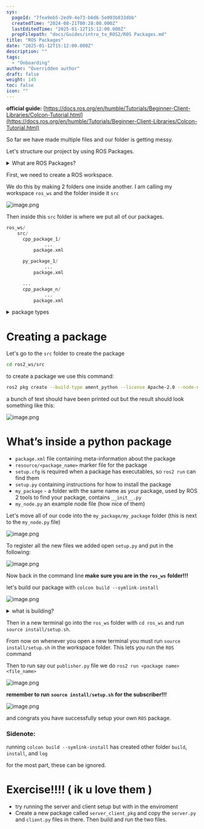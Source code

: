 ```yaml
---
sys:
  pageId: "7fea9eb5-2ed9-4e73-b6d6-5e093b833dbb"
  createdTime: "2024-08-21T00:28:00.000Z"
  lastEditedTime: "2025-01-12T15:12:00.000Z"
  propFilepath: "docs/Guides/intro_to_ROS2/ROS Packages.md"
title: "ROS Packages"
date: "2025-01-12T15:12:00.000Z"
description: ""
tags:
  - "Onboarding"
author: "Overridden author"
draft: false
weight: 145
toc: false
icon: ""
---
```


**official guide:** [https://docs.ros.org/en/humble/Tutorials/Beginner-Client-Libraries/Colcon-Tutorial.html](https://docs.ros.org/en/humble/Tutorials/Beginner-Client-Libraries/Colcon-Tutorial.html)

So far we have made multiple files and our folder is getting messy.

Let's structure our project by using ROS Packages.

<details>

<summary>What are ROS Packages?</summary>

ROS Packages are, as the name implies, packages of code that are highly sharable between ROS developers.

They consist of a folder, `package.xml` file, and source code

```python
      cpp_package_1/
		      ... imagine much code files here ..
          package.xml
```

</details>

First, we need to create a ROS workspace.

We do this by making 2 folders one inside another. I am calling my workspace `ros_ws` and the folder inside it `src`

![image.png](https://prod-files-secure.s3.us-west-2.amazonaws.com/d518164a-d88e-44d1-a4ee-3adb3bd8bce0/70706947-fd18-4537-a67b-e12946812d31/image.png?X-Amz-Algorithm=AWS4-HMAC-SHA256&X-Amz-Content-Sha256=UNSIGNED-PAYLOAD&X-Amz-Credential=ASIAZI2LB466YIJCQWLS%2F20250307%2Fus-west-2%2Fs3%2Faws4_request&X-Amz-Date=20250307T100858Z&X-Amz-Expires=3600&X-Amz-Security-Token=IQoJb3JpZ2luX2VjEPr%2F%2F%2F%2F%2F%2F%2F%2F%2F%2FwEaCXVzLXdlc3QtMiJIMEYCIQDhpDBoGHxyO7TyJUgBzYghdQ%2BHpCe62KcNnvyUKDBtewIhAKAeIIMrNNBuMnh8aFyhiFgH%2BAsrSRKeRUZ4sF3Dz0EgKv8DCEMQABoMNjM3NDIzMTgzODA1IgwMpeylZd1YEFEOcLkq3APGM8nfJ5oUeer5Y2RQpqCM68rTdWF29FnFijFZ3ov1SngVrHjo2G4uOMPshQ6%2Bj6nlfLiJI5E5ihspyOmiYl5ir3IbUnGXEJVpuGVI9qVNUkvScgGfjZjpNU2DyPODLx7WOKiEqnThiCDJd3shkW4lBhAYiqX4BkD6iZPn3gj%2BZ1trk2OcNmcKDIVLGKQny7P%2BSZjbqnhwwFtcvkGnltkkaYFLjkRYRTcP82XgCZn8OY0s9ysYLoIfiPf5eIB0%2F3dBWoHu2fivOsAOSOX0YWATO3aeWgaKmjBf99YWVnwqCwDmgCl%2FoLJrQAj35lSSOvAJuRiIjJQ%2B%2FM5dPVkCrYCv9Ck%2FYSeWgZ80Qako9oFjJGeBb7M%2BCPWJH9nTjEoqjEy3PT%2BV%2F3kE8hmC7HX3HlFMRRdNygc2lyeU0BeKhYd4HobMlBHfqge73DQJxVrc7NmIZ9dNYR10ksMoHGLj3rgjtu3JY6SzhNlyxjsWk3hjUYvfODGweqI6qZkf40dhnbneg4e8HaCu%2FG9FNRY4KLeE3I8jJqeGxQz1z%2BZ3xjaLfAZzcVhAetaLrl3MoWan0%2FOgnVGnizptEFae6Bv4K7INjd8Xk67bVLeR3Tns1bGyN04BKdGEZv1rNJLRsDDEh6u%2BBjqkAbpjBAEO6HLPlAFcxy9Q7nAPvwcJZ%2BfOg0ucfNUuKu7DvO0IGe0C5Z6W8XHu6L3NxvqiFsF0yf%2Fj9nKvM3ODRNYkHNgsdJ%2Bi0KJtENhGxcUuKLePolKQ9W8ngnemj2OrKGb7i5D8xgEd0L43CVrorSaw%2BekKpG4MPZM0NzKErRuS0U01s1kWw2dTHpsbiknJ07%2BW9EmGHbJoTqtJ%2Fpfbf%2FtV8Qrq&X-Amz-Signature=75063f9df48ff41e5d7cfc4084160190a0099aad37f38d95bb47cafabff6438f&X-Amz-SignedHeaders=host&x-id=GetObject)

Then inside this `src` folder is where we put all of our packages.

```python
ros_ws/
    src/
      cpp_package_1/
		      ...
          package.xml

      py_package_1/
		      ...
          package.xml

      ...
      cpp_package_n/
		      ...
          package.xml

```

<details>

<summary>package types</summary>

packages can be either `C++` or python.

the intern file structure is different for each but for this guide we will stick to creating python packages

</details>

# Creating a package

Let's go to the `src` folder to create the package

```bash
cd ros2_ws/src
```

to create a package we use this command:

```bash
ros2 pkg create --build-type ament_python --license Apache-2.0 --node-name my_node my_package
```

a bunch of text should have been printed out but the result should look something like this:

![image.png](https://prod-files-secure.s3.us-west-2.amazonaws.com/d518164a-d88e-44d1-a4ee-3adb3bd8bce0/e6cf1e3f-8512-4a3e-b131-079f800bf3e8/image.png?X-Amz-Algorithm=AWS4-HMAC-SHA256&X-Amz-Content-Sha256=UNSIGNED-PAYLOAD&X-Amz-Credential=ASIAZI2LB466YIJCQWLS%2F20250307%2Fus-west-2%2Fs3%2Faws4_request&X-Amz-Date=20250307T100858Z&X-Amz-Expires=3600&X-Amz-Security-Token=IQoJb3JpZ2luX2VjEPr%2F%2F%2F%2F%2F%2F%2F%2F%2F%2FwEaCXVzLXdlc3QtMiJIMEYCIQDhpDBoGHxyO7TyJUgBzYghdQ%2BHpCe62KcNnvyUKDBtewIhAKAeIIMrNNBuMnh8aFyhiFgH%2BAsrSRKeRUZ4sF3Dz0EgKv8DCEMQABoMNjM3NDIzMTgzODA1IgwMpeylZd1YEFEOcLkq3APGM8nfJ5oUeer5Y2RQpqCM68rTdWF29FnFijFZ3ov1SngVrHjo2G4uOMPshQ6%2Bj6nlfLiJI5E5ihspyOmiYl5ir3IbUnGXEJVpuGVI9qVNUkvScgGfjZjpNU2DyPODLx7WOKiEqnThiCDJd3shkW4lBhAYiqX4BkD6iZPn3gj%2BZ1trk2OcNmcKDIVLGKQny7P%2BSZjbqnhwwFtcvkGnltkkaYFLjkRYRTcP82XgCZn8OY0s9ysYLoIfiPf5eIB0%2F3dBWoHu2fivOsAOSOX0YWATO3aeWgaKmjBf99YWVnwqCwDmgCl%2FoLJrQAj35lSSOvAJuRiIjJQ%2B%2FM5dPVkCrYCv9Ck%2FYSeWgZ80Qako9oFjJGeBb7M%2BCPWJH9nTjEoqjEy3PT%2BV%2F3kE8hmC7HX3HlFMRRdNygc2lyeU0BeKhYd4HobMlBHfqge73DQJxVrc7NmIZ9dNYR10ksMoHGLj3rgjtu3JY6SzhNlyxjsWk3hjUYvfODGweqI6qZkf40dhnbneg4e8HaCu%2FG9FNRY4KLeE3I8jJqeGxQz1z%2BZ3xjaLfAZzcVhAetaLrl3MoWan0%2FOgnVGnizptEFae6Bv4K7INjd8Xk67bVLeR3Tns1bGyN04BKdGEZv1rNJLRsDDEh6u%2BBjqkAbpjBAEO6HLPlAFcxy9Q7nAPvwcJZ%2BfOg0ucfNUuKu7DvO0IGe0C5Z6W8XHu6L3NxvqiFsF0yf%2Fj9nKvM3ODRNYkHNgsdJ%2Bi0KJtENhGxcUuKLePolKQ9W8ngnemj2OrKGb7i5D8xgEd0L43CVrorSaw%2BekKpG4MPZM0NzKErRuS0U01s1kWw2dTHpsbiknJ07%2BW9EmGHbJoTqtJ%2Fpfbf%2FtV8Qrq&X-Amz-Signature=f9fb1450dc89c7d500cd2c5e1a0d6b6f3db193de6592265370b53a849fbab84c&X-Amz-SignedHeaders=host&x-id=GetObject)

# What’s inside a python package

- `package.xml` file containing meta-information about the package
- `resource/<package_name>` marker file for the package
- `setup.cfg` is required when a package has executables, so `ros2 run` can find them
- `setup.py` containing instructions for how to install the package
- `my_package` - a folder with the same name as your package, used by ROS 2 tools to find your package, contains `__init__.py`
- `my_node.py` an example node file (how nice of them)

Let's move all of our code into the `my_package/my_package` folder (this is next to the `my_node.py` file)

![image.png](https://prod-files-secure.s3.us-west-2.amazonaws.com/d518164a-d88e-44d1-a4ee-3adb3bd8bce0/9ce58f11-0da9-4d3e-b86d-506a9685d378/image.png?X-Amz-Algorithm=AWS4-HMAC-SHA256&X-Amz-Content-Sha256=UNSIGNED-PAYLOAD&X-Amz-Credential=ASIAZI2LB466YIJCQWLS%2F20250307%2Fus-west-2%2Fs3%2Faws4_request&X-Amz-Date=20250307T100858Z&X-Amz-Expires=3600&X-Amz-Security-Token=IQoJb3JpZ2luX2VjEPr%2F%2F%2F%2F%2F%2F%2F%2F%2F%2FwEaCXVzLXdlc3QtMiJIMEYCIQDhpDBoGHxyO7TyJUgBzYghdQ%2BHpCe62KcNnvyUKDBtewIhAKAeIIMrNNBuMnh8aFyhiFgH%2BAsrSRKeRUZ4sF3Dz0EgKv8DCEMQABoMNjM3NDIzMTgzODA1IgwMpeylZd1YEFEOcLkq3APGM8nfJ5oUeer5Y2RQpqCM68rTdWF29FnFijFZ3ov1SngVrHjo2G4uOMPshQ6%2Bj6nlfLiJI5E5ihspyOmiYl5ir3IbUnGXEJVpuGVI9qVNUkvScgGfjZjpNU2DyPODLx7WOKiEqnThiCDJd3shkW4lBhAYiqX4BkD6iZPn3gj%2BZ1trk2OcNmcKDIVLGKQny7P%2BSZjbqnhwwFtcvkGnltkkaYFLjkRYRTcP82XgCZn8OY0s9ysYLoIfiPf5eIB0%2F3dBWoHu2fivOsAOSOX0YWATO3aeWgaKmjBf99YWVnwqCwDmgCl%2FoLJrQAj35lSSOvAJuRiIjJQ%2B%2FM5dPVkCrYCv9Ck%2FYSeWgZ80Qako9oFjJGeBb7M%2BCPWJH9nTjEoqjEy3PT%2BV%2F3kE8hmC7HX3HlFMRRdNygc2lyeU0BeKhYd4HobMlBHfqge73DQJxVrc7NmIZ9dNYR10ksMoHGLj3rgjtu3JY6SzhNlyxjsWk3hjUYvfODGweqI6qZkf40dhnbneg4e8HaCu%2FG9FNRY4KLeE3I8jJqeGxQz1z%2BZ3xjaLfAZzcVhAetaLrl3MoWan0%2FOgnVGnizptEFae6Bv4K7INjd8Xk67bVLeR3Tns1bGyN04BKdGEZv1rNJLRsDDEh6u%2BBjqkAbpjBAEO6HLPlAFcxy9Q7nAPvwcJZ%2BfOg0ucfNUuKu7DvO0IGe0C5Z6W8XHu6L3NxvqiFsF0yf%2Fj9nKvM3ODRNYkHNgsdJ%2Bi0KJtENhGxcUuKLePolKQ9W8ngnemj2OrKGb7i5D8xgEd0L43CVrorSaw%2BekKpG4MPZM0NzKErRuS0U01s1kWw2dTHpsbiknJ07%2BW9EmGHbJoTqtJ%2Fpfbf%2FtV8Qrq&X-Amz-Signature=faf0b79267fc11f5a943c5f9f18e0a299d8b4d2b29abfd4bce109206f243c548&X-Amz-SignedHeaders=host&x-id=GetObject)

To register all the new files we added open `setup.py` and put in the following:

![image.png](https://prod-files-secure.s3.us-west-2.amazonaws.com/d518164a-d88e-44d1-a4ee-3adb3bd8bce0/1cd7c262-4cae-4496-9d75-c178537d24a2/image.png?X-Amz-Algorithm=AWS4-HMAC-SHA256&X-Amz-Content-Sha256=UNSIGNED-PAYLOAD&X-Amz-Credential=ASIAZI2LB466YIJCQWLS%2F20250307%2Fus-west-2%2Fs3%2Faws4_request&X-Amz-Date=20250307T100858Z&X-Amz-Expires=3600&X-Amz-Security-Token=IQoJb3JpZ2luX2VjEPr%2F%2F%2F%2F%2F%2F%2F%2F%2F%2FwEaCXVzLXdlc3QtMiJIMEYCIQDhpDBoGHxyO7TyJUgBzYghdQ%2BHpCe62KcNnvyUKDBtewIhAKAeIIMrNNBuMnh8aFyhiFgH%2BAsrSRKeRUZ4sF3Dz0EgKv8DCEMQABoMNjM3NDIzMTgzODA1IgwMpeylZd1YEFEOcLkq3APGM8nfJ5oUeer5Y2RQpqCM68rTdWF29FnFijFZ3ov1SngVrHjo2G4uOMPshQ6%2Bj6nlfLiJI5E5ihspyOmiYl5ir3IbUnGXEJVpuGVI9qVNUkvScgGfjZjpNU2DyPODLx7WOKiEqnThiCDJd3shkW4lBhAYiqX4BkD6iZPn3gj%2BZ1trk2OcNmcKDIVLGKQny7P%2BSZjbqnhwwFtcvkGnltkkaYFLjkRYRTcP82XgCZn8OY0s9ysYLoIfiPf5eIB0%2F3dBWoHu2fivOsAOSOX0YWATO3aeWgaKmjBf99YWVnwqCwDmgCl%2FoLJrQAj35lSSOvAJuRiIjJQ%2B%2FM5dPVkCrYCv9Ck%2FYSeWgZ80Qako9oFjJGeBb7M%2BCPWJH9nTjEoqjEy3PT%2BV%2F3kE8hmC7HX3HlFMRRdNygc2lyeU0BeKhYd4HobMlBHfqge73DQJxVrc7NmIZ9dNYR10ksMoHGLj3rgjtu3JY6SzhNlyxjsWk3hjUYvfODGweqI6qZkf40dhnbneg4e8HaCu%2FG9FNRY4KLeE3I8jJqeGxQz1z%2BZ3xjaLfAZzcVhAetaLrl3MoWan0%2FOgnVGnizptEFae6Bv4K7INjd8Xk67bVLeR3Tns1bGyN04BKdGEZv1rNJLRsDDEh6u%2BBjqkAbpjBAEO6HLPlAFcxy9Q7nAPvwcJZ%2BfOg0ucfNUuKu7DvO0IGe0C5Z6W8XHu6L3NxvqiFsF0yf%2Fj9nKvM3ODRNYkHNgsdJ%2Bi0KJtENhGxcUuKLePolKQ9W8ngnemj2OrKGb7i5D8xgEd0L43CVrorSaw%2BekKpG4MPZM0NzKErRuS0U01s1kWw2dTHpsbiknJ07%2BW9EmGHbJoTqtJ%2Fpfbf%2FtV8Qrq&X-Amz-Signature=67e756b22f179e29fed6e47a8404a4427ab7114644fc1809d4c0ac3becfa4ad1&X-Amz-SignedHeaders=host&x-id=GetObject)

Now back in the command line **make sure you are in the** **`ros_ws`** **folder!!!**

let's build our package with `colcon build --symlink-install`

![image.png](https://prod-files-secure.s3.us-west-2.amazonaws.com/d518164a-d88e-44d1-a4ee-3adb3bd8bce0/2f2a0d27-b173-48fd-b189-5f5c0ce65619/image.png?X-Amz-Algorithm=AWS4-HMAC-SHA256&X-Amz-Content-Sha256=UNSIGNED-PAYLOAD&X-Amz-Credential=ASIAZI2LB466YIJCQWLS%2F20250307%2Fus-west-2%2Fs3%2Faws4_request&X-Amz-Date=20250307T100858Z&X-Amz-Expires=3600&X-Amz-Security-Token=IQoJb3JpZ2luX2VjEPr%2F%2F%2F%2F%2F%2F%2F%2F%2F%2FwEaCXVzLXdlc3QtMiJIMEYCIQDhpDBoGHxyO7TyJUgBzYghdQ%2BHpCe62KcNnvyUKDBtewIhAKAeIIMrNNBuMnh8aFyhiFgH%2BAsrSRKeRUZ4sF3Dz0EgKv8DCEMQABoMNjM3NDIzMTgzODA1IgwMpeylZd1YEFEOcLkq3APGM8nfJ5oUeer5Y2RQpqCM68rTdWF29FnFijFZ3ov1SngVrHjo2G4uOMPshQ6%2Bj6nlfLiJI5E5ihspyOmiYl5ir3IbUnGXEJVpuGVI9qVNUkvScgGfjZjpNU2DyPODLx7WOKiEqnThiCDJd3shkW4lBhAYiqX4BkD6iZPn3gj%2BZ1trk2OcNmcKDIVLGKQny7P%2BSZjbqnhwwFtcvkGnltkkaYFLjkRYRTcP82XgCZn8OY0s9ysYLoIfiPf5eIB0%2F3dBWoHu2fivOsAOSOX0YWATO3aeWgaKmjBf99YWVnwqCwDmgCl%2FoLJrQAj35lSSOvAJuRiIjJQ%2B%2FM5dPVkCrYCv9Ck%2FYSeWgZ80Qako9oFjJGeBb7M%2BCPWJH9nTjEoqjEy3PT%2BV%2F3kE8hmC7HX3HlFMRRdNygc2lyeU0BeKhYd4HobMlBHfqge73DQJxVrc7NmIZ9dNYR10ksMoHGLj3rgjtu3JY6SzhNlyxjsWk3hjUYvfODGweqI6qZkf40dhnbneg4e8HaCu%2FG9FNRY4KLeE3I8jJqeGxQz1z%2BZ3xjaLfAZzcVhAetaLrl3MoWan0%2FOgnVGnizptEFae6Bv4K7INjd8Xk67bVLeR3Tns1bGyN04BKdGEZv1rNJLRsDDEh6u%2BBjqkAbpjBAEO6HLPlAFcxy9Q7nAPvwcJZ%2BfOg0ucfNUuKu7DvO0IGe0C5Z6W8XHu6L3NxvqiFsF0yf%2Fj9nKvM3ODRNYkHNgsdJ%2Bi0KJtENhGxcUuKLePolKQ9W8ngnemj2OrKGb7i5D8xgEd0L43CVrorSaw%2BekKpG4MPZM0NzKErRuS0U01s1kWw2dTHpsbiknJ07%2BW9EmGHbJoTqtJ%2Fpfbf%2FtV8Qrq&X-Amz-Signature=a6bcb8daa26305ecf2f35703828d21f76413200eb0526d39abfc39315d9bf692&X-Amz-SignedHeaders=host&x-id=GetObject)

<details>

<summary>what is building?</summary>

if you are a CS major at Rose-Hulman you will learn the answer to this in CSSE132

but TLDR; is it combines all the code files into one program that can be run easily 

</details>

Then in a new terminal go into the `ros_ws` folder with `cd ros_ws` and run `source install/setup.sh`. 

From now on whenever you open a new terminal you must run `source install/setup.sh` in the workspace folder. This lets you run the `ROS` command

Then to run say our `publisher.py` file we do `ros2 run <package name> <file_name>`

![image.png](https://prod-files-secure.s3.us-west-2.amazonaws.com/d518164a-d88e-44d1-a4ee-3adb3bd8bce0/4f4b1219-3a44-4632-aa0a-ce3471699f59/image.png?X-Amz-Algorithm=AWS4-HMAC-SHA256&X-Amz-Content-Sha256=UNSIGNED-PAYLOAD&X-Amz-Credential=ASIAZI2LB466YIJCQWLS%2F20250307%2Fus-west-2%2Fs3%2Faws4_request&X-Amz-Date=20250307T100858Z&X-Amz-Expires=3600&X-Amz-Security-Token=IQoJb3JpZ2luX2VjEPr%2F%2F%2F%2F%2F%2F%2F%2F%2F%2FwEaCXVzLXdlc3QtMiJIMEYCIQDhpDBoGHxyO7TyJUgBzYghdQ%2BHpCe62KcNnvyUKDBtewIhAKAeIIMrNNBuMnh8aFyhiFgH%2BAsrSRKeRUZ4sF3Dz0EgKv8DCEMQABoMNjM3NDIzMTgzODA1IgwMpeylZd1YEFEOcLkq3APGM8nfJ5oUeer5Y2RQpqCM68rTdWF29FnFijFZ3ov1SngVrHjo2G4uOMPshQ6%2Bj6nlfLiJI5E5ihspyOmiYl5ir3IbUnGXEJVpuGVI9qVNUkvScgGfjZjpNU2DyPODLx7WOKiEqnThiCDJd3shkW4lBhAYiqX4BkD6iZPn3gj%2BZ1trk2OcNmcKDIVLGKQny7P%2BSZjbqnhwwFtcvkGnltkkaYFLjkRYRTcP82XgCZn8OY0s9ysYLoIfiPf5eIB0%2F3dBWoHu2fivOsAOSOX0YWATO3aeWgaKmjBf99YWVnwqCwDmgCl%2FoLJrQAj35lSSOvAJuRiIjJQ%2B%2FM5dPVkCrYCv9Ck%2FYSeWgZ80Qako9oFjJGeBb7M%2BCPWJH9nTjEoqjEy3PT%2BV%2F3kE8hmC7HX3HlFMRRdNygc2lyeU0BeKhYd4HobMlBHfqge73DQJxVrc7NmIZ9dNYR10ksMoHGLj3rgjtu3JY6SzhNlyxjsWk3hjUYvfODGweqI6qZkf40dhnbneg4e8HaCu%2FG9FNRY4KLeE3I8jJqeGxQz1z%2BZ3xjaLfAZzcVhAetaLrl3MoWan0%2FOgnVGnizptEFae6Bv4K7INjd8Xk67bVLeR3Tns1bGyN04BKdGEZv1rNJLRsDDEh6u%2BBjqkAbpjBAEO6HLPlAFcxy9Q7nAPvwcJZ%2BfOg0ucfNUuKu7DvO0IGe0C5Z6W8XHu6L3NxvqiFsF0yf%2Fj9nKvM3ODRNYkHNgsdJ%2Bi0KJtENhGxcUuKLePolKQ9W8ngnemj2OrKGb7i5D8xgEd0L43CVrorSaw%2BekKpG4MPZM0NzKErRuS0U01s1kWw2dTHpsbiknJ07%2BW9EmGHbJoTqtJ%2Fpfbf%2FtV8Qrq&X-Amz-Signature=f59a612979f534fb08f1c48efdd280ff7edbfd88d7a94fc2df6e750dea5613f7&X-Amz-SignedHeaders=host&x-id=GetObject)

**remember to run** **`source install/setup.sh`** **for the subscriber!!!**

![image.png](https://prod-files-secure.s3.us-west-2.amazonaws.com/d518164a-d88e-44d1-a4ee-3adb3bd8bce0/02121119-dad4-49ec-8356-c956108b4243/image.png?X-Amz-Algorithm=AWS4-HMAC-SHA256&X-Amz-Content-Sha256=UNSIGNED-PAYLOAD&X-Amz-Credential=ASIAZI2LB466YIJCQWLS%2F20250307%2Fus-west-2%2Fs3%2Faws4_request&X-Amz-Date=20250307T100858Z&X-Amz-Expires=3600&X-Amz-Security-Token=IQoJb3JpZ2luX2VjEPr%2F%2F%2F%2F%2F%2F%2F%2F%2F%2FwEaCXVzLXdlc3QtMiJIMEYCIQDhpDBoGHxyO7TyJUgBzYghdQ%2BHpCe62KcNnvyUKDBtewIhAKAeIIMrNNBuMnh8aFyhiFgH%2BAsrSRKeRUZ4sF3Dz0EgKv8DCEMQABoMNjM3NDIzMTgzODA1IgwMpeylZd1YEFEOcLkq3APGM8nfJ5oUeer5Y2RQpqCM68rTdWF29FnFijFZ3ov1SngVrHjo2G4uOMPshQ6%2Bj6nlfLiJI5E5ihspyOmiYl5ir3IbUnGXEJVpuGVI9qVNUkvScgGfjZjpNU2DyPODLx7WOKiEqnThiCDJd3shkW4lBhAYiqX4BkD6iZPn3gj%2BZ1trk2OcNmcKDIVLGKQny7P%2BSZjbqnhwwFtcvkGnltkkaYFLjkRYRTcP82XgCZn8OY0s9ysYLoIfiPf5eIB0%2F3dBWoHu2fivOsAOSOX0YWATO3aeWgaKmjBf99YWVnwqCwDmgCl%2FoLJrQAj35lSSOvAJuRiIjJQ%2B%2FM5dPVkCrYCv9Ck%2FYSeWgZ80Qako9oFjJGeBb7M%2BCPWJH9nTjEoqjEy3PT%2BV%2F3kE8hmC7HX3HlFMRRdNygc2lyeU0BeKhYd4HobMlBHfqge73DQJxVrc7NmIZ9dNYR10ksMoHGLj3rgjtu3JY6SzhNlyxjsWk3hjUYvfODGweqI6qZkf40dhnbneg4e8HaCu%2FG9FNRY4KLeE3I8jJqeGxQz1z%2BZ3xjaLfAZzcVhAetaLrl3MoWan0%2FOgnVGnizptEFae6Bv4K7INjd8Xk67bVLeR3Tns1bGyN04BKdGEZv1rNJLRsDDEh6u%2BBjqkAbpjBAEO6HLPlAFcxy9Q7nAPvwcJZ%2BfOg0ucfNUuKu7DvO0IGe0C5Z6W8XHu6L3NxvqiFsF0yf%2Fj9nKvM3ODRNYkHNgsdJ%2Bi0KJtENhGxcUuKLePolKQ9W8ngnemj2OrKGb7i5D8xgEd0L43CVrorSaw%2BekKpG4MPZM0NzKErRuS0U01s1kWw2dTHpsbiknJ07%2BW9EmGHbJoTqtJ%2Fpfbf%2FtV8Qrq&X-Amz-Signature=d6c6ab9b3ae0b8f1c0441b1ac53dc87e162b3c2b3ba7518897c52b510a6e72f4&X-Amz-SignedHeaders=host&x-id=GetObject)

and congrats you have successfully setup your own `ROS` package.

### Sidenote:

running `colcon build --symlink-install` has created other folder `build`, `install`, and `log`

for the most part, these can be ignored.

# Exercise!!!! ( ik u love them )

- try running the server and client setup but with in the enviroment
- Create a new package called `server_client_pkg` and copy the `server.py` and `client.py` files in there. Then build and run the two files.
